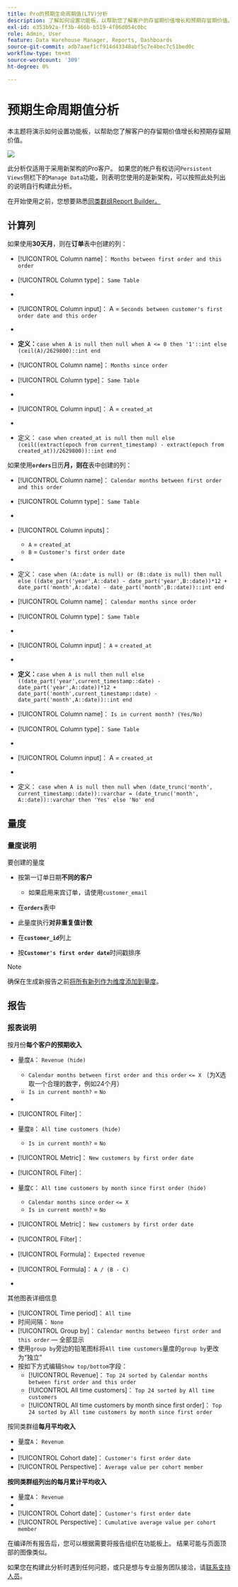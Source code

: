 ```yaml
---
title: Pro的预期生命周期值(LTV)分析
description: 了解如何设置功能板，以帮助您了解客户的存留期价值增长和预期存留期价值。
exl-id: e353b92a-ff3b-466b-b519-4f86d054c0bc
role: Admin, User
feature: Data Warehouse Manager, Reports, Dashboards
source-git-commit: adb7aaef1cf914d43348abf5c7e4bec7c51bed0c
workflow-type: tm+mt
source-wordcount: '309'
ht-degree: 0%

---
```


# 预期生命周期值分析

本主题将演示如何设置功能板，以帮助您了解客户的存留期价值增长和预期存留期价值。

![](../../assets/exp-lifetim-value-anyalysis.png)

此分析仅适用于采用新架构的Pro客户。 如果您的帐户有权访问`Persistent Views`侧栏下的`Manage Data`功能，则表明您使用的是新架构，可以按照此处列出的说明自行构建此分析。

在开始使用之前，您想要熟悉[同类群组Report Builder。](../dev-reports/cohort-rpt-bldr.md)

## 计算列

如果使用&#x200B;**30天月**，则在&#x200B;**订单**&#x200B;表中创建的列：

* [!UICONTROL Column name]： `Months between first order and this order`
* [!UICONTROL Column type]： `Same Table`
* 
  [!UICONTROL Column equation]: `CALCULATION`
* [!UICONTROL Column input]： A = `Seconds between customer's first order date and this order`
* 
  [!UICONTROL Datatype]: `Integer`
* **定义：**`case when A is null then null when A <= 0 then '1'::int else (ceil(A)/2629800)::int end`

* [!UICONTROL Column name]： `Months since order`
* [!UICONTROL Column type]： `Same Table`
* 
  [!UICONTROL Column equation]: `CALCULATION`
* [!UICONTROL Column input]： A = `created_at`
* 
  [!UICONTROL Datatype]: `Integer`
* 定义： `case when created_at is null then null else (ceil((extract(epoch from current_timestamp) - extract(epoch from created_at))/2629800))::int end`

如果使用&#x200B;**`orders`**&#x200B;日历&#x200B;**月，则在**&#x200B;表中创建的列：

* [!UICONTROL Column name]： `Calendar months between first order and this order`
* [!UICONTROL Column type]： `Same Table`
* 
  [!UICONTROL Column equation]: `CALCULATION`
* [!UICONTROL Column inputs]：
   * `A` = `created_at`
   * `B` = `Customer's first order date`

* 
  [!UICONTROL Datatype]: `Integer`
* 定义： `case when (A::date is null) or (B::date is null) then null else ((date_part('year',A::date) - date_part('year',B::date))*12 + date_part('month',A::date) - date_part('month',B::date))::int end`

* [!UICONTROL Column name]： `Calendar months since order`
* [!UICONTROL Column type]： `Same Table`
* 
  [!UICONTROL Column equation]: `CALCULATION`
* [!UICONTROL Column input]： `A` = `created_at`
* 
  [!UICONTROL Datatype]: `Integer`
* **定义：**`case when A is null then null else ((date_part('year',current_timestamp::date) - date_part('year',A::date))*12 + date_part('month',current_timestamp::date) - date_part('month',A::date))::int end`

* [!UICONTROL Column name]： `Is in current month? (Yes/No)`
* [!UICONTROL Column type]： `Same Table`
* 
  [!UICONTROL Column equation]: `CALCULATION`
* [!UICONTROL Column input]： A = `created_at`
* 
  [!UICONTROL Datatype]: `String`
* 定义： `case when A is null then null when (date_trunc('month', current_timestamp::date))::varchar = (date_trunc('month', A::date))::varchar then 'Yes' else 'No' end`

## 量度

### 量度说明

要创建的量度

* 按第一订单日期&#x200B;**不同的客户**
   * 如果启用来宾订单，请使用`customer_email`

* 在&#x200B;**`orders`**&#x200B;表中
* 此量度执行&#x200B;**对非重复值计数**
* 在&#x200B;**`customer_id`**&#x200B;列上
* 按&#x200B;**`Customer's first order date`**&#x200B;时间戳排序

>[!NOTE]
>
>确保在生成新报告之前[将所有新列作为维度添加到量度](../../data-analyst/data-warehouse-mgr/manage-data-dimensions-metrics.md)。

## 报告

### 报表说明

按月份&#x200B;**每个客户的预期收入**

* 量度`A`： `Revenue (hide)`
   * `Calendar months between first order and this order` `<= X` （为X选取一个合理的数字，例如24个月）
   * `Is in current month?` = `No`

* 
  [！UICONTROL量度]: `Revenue`
* [!UICONTROL Filter]：

* 量度`B`： `All time customers (hide)`
   * `Is in current month?` = `No`

* [!UICONTROL Metric]： `New customers by first order date`
* [!UICONTROL Filter]：

* 量度`C`： `All time customers by month since first order (hide)`
   * `Calendar months since order` `<= X`
   * `Is in current month?` = `No`

* [!UICONTROL Metric]： `New customers by first order date`
* [!UICONTROL Filter]：

* [!UICONTROL Formula]： `Expected revenue`
* [!UICONTROL Formula]： `A / (B - C)`
* 
  [!UICONTROL Format]: `Currency`

其他图表详细信息

* [!UICONTROL Time period]： `All time`
* 时间间隔： `None`
* [!UICONTROL Group by]： `Calendar months between first order and this order` — 全部显示
* 使用`group by`旁边的铅笔图标将`All time customers`量度的`group by`更改为“独立”
* 按如下方式编辑`Show top/bottom`字段：
   * [!UICONTROL Revenue]： `Top 24 sorted by Calendar months between first order and this order`
   * [!UICONTROL All time customers]： `Top 24 sorted by All time customers`
   * [!UICONTROL All time customers by month since first order]： `Top 24 sorted by All time customers by month since first order`

按同类群组&#x200B;**每月平均收入**

* 量度`A`： `Revenue`
* 
  [!UICONTROL Metric view]: `Cohort`
* [!UICONTROL Cohort date]： `Customer's first order date`
* [!UICONTROL Perspective]： `Average value per cohort member`

**按同类群组列出的每月累计平均收入**

* 量度`A`： `Revenue`
* 
  [!UICONTROL Metric view]: `Cohort`
* [!UICONTROL Cohort date]： `Customer's first order date`
* [!UICONTROL Perspective]： `Cumulative average value per cohort member`

在编译所有报告后，您可以根据需要将报告组织在功能板上。 结果可能与页面顶部的图像类似。

如果您在构建此分析时遇到任何问题，或只是想与专业服务团队接洽，请[联系支持人员](https://experienceleague.adobe.com/docs/commerce-knowledge-base/kb/troubleshooting/miscellaneous/mbi-service-policies.html)。
